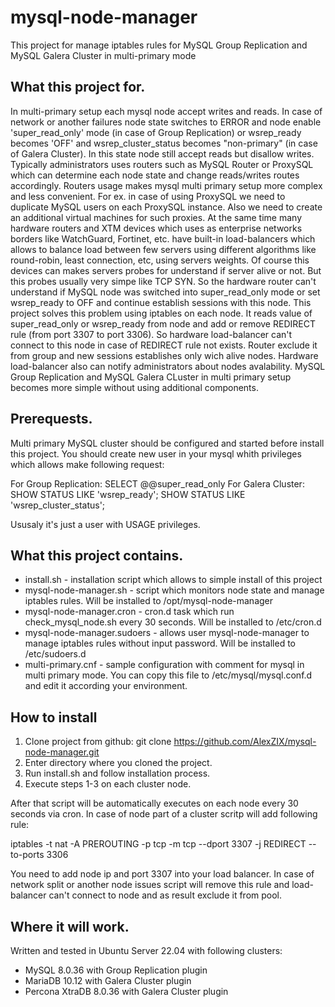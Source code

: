 # mysql-node-manager
This project for manage iptables rules for MySQL Group Replication and MySQL Galera Cluster in multi-primary mode

## What this project for.

In multi-primary setup each mysql node accept writes and reads. In case of network or another failures node state switches to ERROR and node enable 'super_read_only' mode (in case of Group Replication) or wsrep_ready becomes 'OFF' and wsrep_cluster_status becomes "non-primary" (in case of Galera Cluster). In this state node still accept reads but disallow writes. Typically administrators uses routers such as MySQL Router or ProxySQL which can determine each node state and change reads/writes routes accordingly. Routers usage makes mysql multi primary setup more complex and less convenient. For ex. in case of using ProxySQL we need to duplicate MySQL users on each ProxySQL instance. Also we need to create an additional virtual machines for such proxies. At the same time many hardware routers and XTM devices which uses as enterprise networks borders like WatchGuard, Fortinet, etc. have built-in load-balancers which allows to balance load between few servers using different algorithms like round-robin, least connection, etc, using servers weights. Of course this devices can makes servers probes for understand if server alive or not. But this probes usually very simpe like TCP SYN. So the hardware router can't understand if MySQL node was switched into super_read_only mode or set wsrep_ready to OFF and continue establish sessions with this node. This project solves this problem using iptables on each node. It reads value of super_read_only or wsrep_ready from node and add or remove REDIRECT rule (from port 3307 to port 3306). So hardware load-balancer can't connect to this node in case of REDIRECT rule not exists. Router exclude it from group and new sessions establishes only wich alive nodes. Hardware load-balancer also can notify administrators about nodes avalability. MySQL Group Replication and MySQL Galera CLuster in multi primary setup becomes more simple without using additional components.

## Prerequests.

Multi primary MySQL cluster should be configured and started before install this project. You should create new user in your mysql whith privileges which allows make following request:

For Group Replication: SELECT @@super_read_only
For Galera Cluster: SHOW STATUS LIKE 'wsrep_ready'; SHOW STATUS LIKE 'wsrep_cluster_status';

Ususaly it's just a user with USAGE privileges.

## What this project contains.

- install.sh - installation script which allows to simple install of this project
- mysql-node-manager.sh - script which monitors node state and manage iptables rules. Will be installed to /opt/mysql-node-manager
- mysql-node-manager.cron - cron.d task which run check_mysql_node.sh every 30 seconds. Will be installed to /etc/cron.d
- mysql-node-manager.sudoers - allows user mysql-node-manager to manage iptables rules without input password. Will be installed to /etc/sudoers.d
- multi-primary.cnf - sample configuration with comment for mysql in multi primary mode. You can copy this file to /etc/mysql/mysql.conf.d and edit it according your environment.

## How to install

1. Clone project from github: git clone https://github.com/AlexZIX/mysql-node-manager.git
2. Enter directory where you cloned the project.
3. Run install.sh and follow installation process.
4. Execute steps 1-3 on each cluster node.

After that script will be automatically executes on each node every 30 seconds via cron. In case of node part of a cluster scritp will add following rule:

iptables -t nat -A PREROUTING -p tcp -m tcp --dport 3307 -j REDIRECT --to-ports 3306

You need to add node ip and port 3307 into your load balancer. In case of network split or another node issues script will remove this rule and load-balancer can't connect to node and as result exclude it from pool.

## Where it will work.

Written and tested in Ubuntu Server 22.04 with following clusters:
- MySQL 8.0.36 with Group Replication plugin
- MariaDB 10.12 with Galera Cluster plugin
- Percona XtraDB 8.0.36 with Galera Cluster plugin
